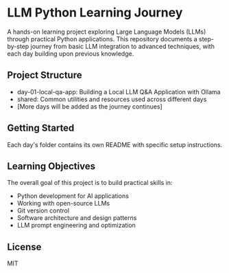 # LLM Python Learning Journey

A hands-on learning project exploring Large Language Models (LLMs) through practical Python applications. This repository documents a step-by-step journey from basic LLM integration to advanced techniques, with each day building upon previous knowledge.

## Project Structure

- day-01-local-qa-app: Building a Local LLM Q&A Application with Ollama
- shared: Common utilities and resources used across different days
- [More days will be added as the journey continues]

## Getting Started

Each day's folder contains its own README with specific setup instructions.

## Learning Objectives

The overall goal of this project is to build practical skills in:
- Python development for AI applications
- Working with open-source LLMs
- Git version control
- Software architecture and design patterns
- LLM prompt engineering and optimization

## License

MIT
